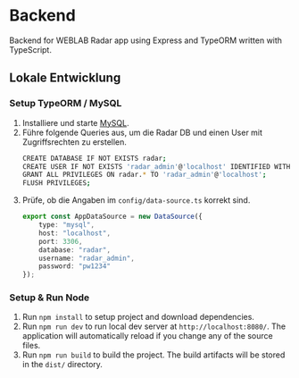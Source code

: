 # Backend
Backend for WEBLAB Radar app using Express and TypeORM written with TypeScript.

## Lokale Entwicklung
### Setup TypeORM / MySQL

1. Installiere und starte [MySQL](https://www.mysql.com/).
2. Führe folgende Queries aus, um die Radar DB und einen User mit Zugriffsrechten zu erstellen. 
    ```sh
    CREATE DATABASE IF NOT EXISTS radar;
    CREATE USER IF NOT EXISTS 'radar_admin'@'localhost' IDENTIFIED WITH mysql_native_password BY 'pw1234';
    GRANT ALL PRIVILEGES ON radar.* TO 'radar_admin'@'localhost';
    FLUSH PRIVILEGES;
    ```
3. Prüfe, ob die Angaben im `config/data-source.ts` korrekt sind.
    ```ts
    export const AppDataSource = new DataSource({
        type: "mysql",
        host: "localhost",
        port: 3306,
        database: "radar",
        username: "radar_admin",
        password: "pw1234"
    });
    ```

### Setup & Run Node

1. Run `npm install` to setup project and download dependencies.
2. Run `npm run dev` to run local dev server at `http://localhost:8080/`. The application will automatically reload if you change any of the source files.
3. Run `npm run build` to build the project. The build artifacts will be stored in the `dist/` directory.
